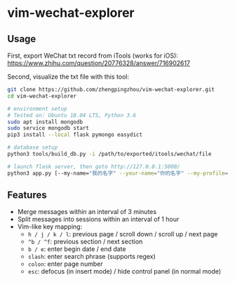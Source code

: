# vim-wechat-explorer

## Usage

First, export WeChat txt record from iTools (works for iOS): https://www.zhihu.com/question/20776328/answer/716902617

Second, visualize the txt file with this tool:

``` bash
git clone https://github.com/zhengpingzhou/vim-wechat-explorer.git
cd vim-wechat-explorer

# environment setup
# Tested on: Ubuntu 18.04 LTS, Python 3.6
sudo apt install mongodb
sudo service mongodb start
pip3 install --local flask pymongo easydict

# database setup
python3 tools/build_db.py -i /path/to/exported/itools/wechat/file

# launch flask server, then goto http://127.0.0.1:5000/
python3 app.py [--my-name="我的名字" --your-name="你的名字" --my-profile="/path/to/profile1.jpg" --your-profile="/path/to/profile2.jpg"]
```

## Features

- Merge messages within an interval of 3 minutes
- Split messages into sessions within an interval of 1 hour
- Vim-like key mapping:
  - `h / j / k / l`: previous page / scroll down / scroll up / next page
  - `^b / ^f`: previous section / next section
  - `b / e`: enter begin date / end date
  - `slash`: enter search phrase (supports regex)
  - `colon`: enter page number
  - `esc`: defocus (in insert mode) / hide control panel (in normal mode)

